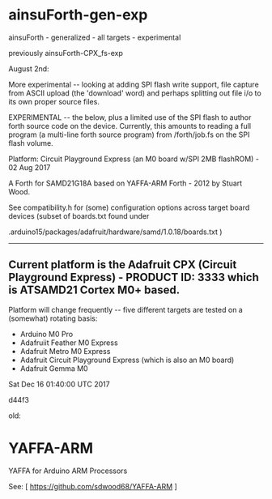 # ainsuForth-gen-exp
ainsuForth - generalized - all targets - experimental


previously ainsuForth-CPX_fs-exp

August 2nd:

More experimental -- looking at adding SPI flash write support,
file capture from ASCII upload (the 'download' word) and perhaps
splitting out file i/o to its own proper source files.


EXPERIMENTAL -- the below, plus a limited use of the SPI flash
to author forth source code on the device.  Currently, this
amounts to reading a full program (a multi-line forth source
program) from /forth/job.fs on the SPI flash volume.


Platform: Circuit Playground Express (an M0 board w/SPI 2MB flashROM) - 02 Aug 2017

A Forth for SAMD21G18A based on YAFFA-ARM Forth - 2012 by Stuart Wood.



See compatibility.h for (some) configuration options across
target board devices (subset of boards.txt found under

  .arduino15/packages/adafruit/hardware/samd/1.0.18/boards.txt )

----------------------------------------------------------------
Current platform is the
    Adafruit CPX (Circuit Playground Express) - PRODUCT ID: 3333
which is ATSAMD21 Cortex M0+ based.
----------------------------------------------------------------

Platform will change frequently -- five different targets are
tested on a (somewhat) rotating basis:

  * Arduino M0 Pro
  * Adafruiit Feather M0 Express
  * Adafruit Metro M0 Express
  * Adafruit Circuit Playground Express (which is also an M0 board)
  * Adafruit Gemma M0

Sat Dec 16 01:40:00 UTC 2017

d44f3

old:

# YAFFA-ARM
YAFFA for Arduino ARM Processors 

See:
 [ https://github.com/sdwood68/YAFFA-ARM ]


